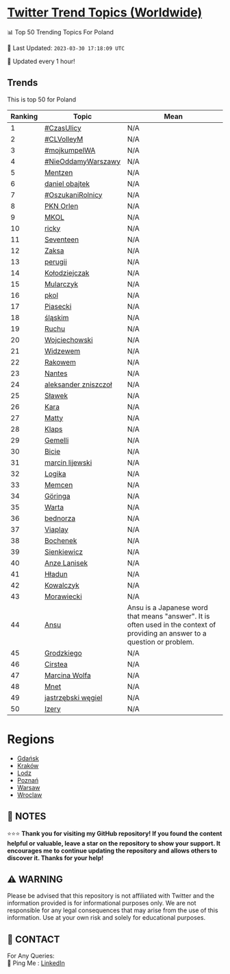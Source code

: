 [Twitter Trend Topics (Worldwide)](https://github.com/ErcinDedeoglu/Twitter-Trend-Topics)
==========


📊 Top 50 Trending Topics For Poland

📆 Last Updated: `2023-03-30 17:18:09 UTC`

🔧 Updated every 1 hour!


## Trends

This is top 50 for Poland

| Ranking | Topic | Mean |
| ------- | ------------ | ------------ |
| 1 | [#CzasUlicy](http://twitter.com/search?q=%23CzasUlicy) | N/A |
| 2 | [#CLVolleyM](http://twitter.com/search?q=%23CLVolleyM) | N/A |
| 3 | [#mojkumpelWA](http://twitter.com/search?q=%23mojkumpelWA) | N/A |
| 4 | [#NieOddamyWarszawy](http://twitter.com/search?q=%23NieOddamyWarszawy) | N/A |
| 5 | [Mentzen](http://twitter.com/search?q=Mentzen) | N/A |
| 6 | [daniel obajtek](http://twitter.com/search?q=daniel+obajtek) | N/A |
| 7 | [#OszukaniRolnicy](http://twitter.com/search?q=%23OszukaniRolnicy) | N/A |
| 8 | [PKN Orlen](http://twitter.com/search?q=PKN+Orlen) | N/A |
| 9 | [MKOL](http://twitter.com/search?q=MKOL) | N/A |
| 10 | [ricky](http://twitter.com/search?q=ricky) | N/A |
| 11 | [Seventeen](http://twitter.com/search?q=Seventeen) | N/A |
| 12 | [Zaksa](http://twitter.com/search?q=Zaksa) | N/A |
| 13 | [perugii](http://twitter.com/search?q=perugii) | N/A |
| 14 | [Kołodziejczak](http://twitter.com/search?q=Ko%c5%82odziejczak) | N/A |
| 15 | [Mularczyk](http://twitter.com/search?q=Mularczyk) | N/A |
| 16 | [pkol](http://twitter.com/search?q=pkol) | N/A |
| 17 | [Piasecki](http://twitter.com/search?q=Piasecki) | N/A |
| 18 | [śląskim](http://twitter.com/search?q=%c5%9bl%c4%85skim) | N/A |
| 19 | [Ruchu](http://twitter.com/search?q=Ruchu) | N/A |
| 20 | [Wojciechowski](http://twitter.com/search?q=Wojciechowski) | N/A |
| 21 | [Widzewem](http://twitter.com/search?q=Widzewem) | N/A |
| 22 | [Rakowem](http://twitter.com/search?q=Rakowem) | N/A |
| 23 | [Nantes](http://twitter.com/search?q=Nantes) | N/A |
| 24 | [aleksander zniszczoł](http://twitter.com/search?q=aleksander+zniszczo%c5%82) | N/A |
| 25 | [Sławek](http://twitter.com/search?q=S%c5%82awek) | N/A |
| 26 | [Kara](http://twitter.com/search?q=Kara) | N/A |
| 27 | [Matty](http://twitter.com/search?q=Matty) | N/A |
| 28 | [Klaps](http://twitter.com/search?q=Klaps) | N/A |
| 29 | [Gemelli](http://twitter.com/search?q=Gemelli) | N/A |
| 30 | [Bicie](http://twitter.com/search?q=Bicie) | N/A |
| 31 | [marcin lijewski](http://twitter.com/search?q=marcin+lijewski) | N/A |
| 32 | [Logika](http://twitter.com/search?q=Logika) | N/A |
| 33 | [Memcen](http://twitter.com/search?q=Memcen) | N/A |
| 34 | [Göringa](http://twitter.com/search?q=G%c3%b6ringa) | N/A |
| 35 | [Warta](http://twitter.com/search?q=Warta) | N/A |
| 36 | [bednorza](http://twitter.com/search?q=bednorza) | N/A |
| 37 | [Viaplay](http://twitter.com/search?q=Viaplay) | N/A |
| 38 | [Bochenek](http://twitter.com/search?q=Bochenek) | N/A |
| 39 | [Sienkiewicz](http://twitter.com/search?q=Sienkiewicz) | N/A |
| 40 | [Anze Lanisek](http://twitter.com/search?q=Anze+Lanisek) | N/A |
| 41 | [Hładun](http://twitter.com/search?q=H%c5%82adun) | N/A |
| 42 | [Kowalczyk](http://twitter.com/search?q=Kowalczyk) | N/A |
| 43 | [Morawiecki](http://twitter.com/search?q=Morawiecki) | N/A |
| 44 | [Ansu](http://twitter.com/search?q=Ansu) | Ansu is a Japanese word that means "answer". It is often used in the context of providing an answer to a question or problem. |
| 45 | [Grodzkiego](http://twitter.com/search?q=Grodzkiego) | N/A |
| 46 | [Cirstea](http://twitter.com/search?q=Cirstea) | N/A |
| 47 | [Marcina Wolfa](http://twitter.com/search?q=Marcina+Wolfa) | N/A |
| 48 | [Mnet](http://twitter.com/search?q=Mnet) | N/A |
| 49 | [jastrzębski węgiel](http://twitter.com/search?q=jastrz%c4%99bski+w%c4%99giel) | N/A |
| 50 | [Izery](http://twitter.com/search?q=Izery) | N/A |



# Regions

* [Gdańsk](</Poland/Gdańsk.md>)
* [Kraków](</Poland/Kraków.md>)
* [Lodz](</Poland/Lodz.md>)
* [Poznań](</Poland/Poznań.md>)
* [Warsaw](</Poland/Warsaw.md>)
* [Wroclaw](</Poland/Wroclaw.md>)



## 📝 NOTES

⭐⭐⭐ **Thank you for visiting my GitHub repository! If you found the content helpful or valuable, leave a star on the repository to show your support. It encourages me to continue updating the repository and allows others to discover it. Thanks for your help!**


## ⚠️ WARNING

Please be advised that this repository is not affiliated with Twitter and the information provided is for informational purposes only. We are not responsible for any legal consequences that may arise from the use of this information. Use at your own risk and solely for educational purposes.


## 📨 CONTACT

 For Any Queries:  
            🏓 Ping Me : [LinkedIn](https://www.linkedin.com/in/ercindedeoglu/)
